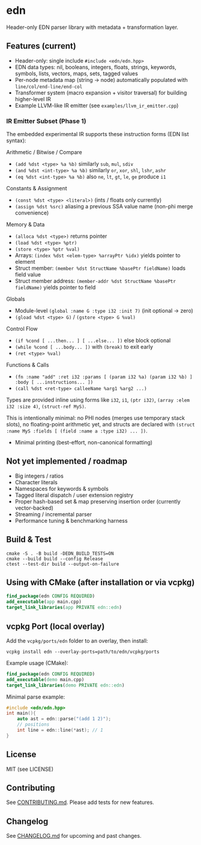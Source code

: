 # edn

Header-only EDN parser library with metadata + transformation layer.

## Features (current)
- Header-only: single include `#include <edn/edn.hpp>`
- EDN data types: nil, booleans, integers, floats, strings, keywords, symbols, lists, vectors, maps, sets, tagged values
- Per-node metadata map (string -> node) automatically populated with `line/col/end-line/end-col`
- Transformer system (macro expansion + visitor traversal) for building higher-level IR
- Example LLVM-like IR emitter (see `examples/llvm_ir_emitter.cpp`)
### IR Emitter Subset (Phase 1)

The embedded experimental IR supports these instruction forms (EDN list syntax):

Arithmetic / Bitwise / Compare
- `(add %dst <type> %a %b)` similarly `sub`, `mul`, `sdiv`
- `(and %dst <int-type> %a %b)` similarly `or`, `xor`, `shl`, `lshr`, `ashr`
- `(eq %dst <int-type> %a %b)` also `ne`, `lt`, `gt`, `le`, `ge` produce `i1`

Constants & Assignment
- `(const %dst <type> <literal>)` (ints / floats only currently)
- `(assign %dst %src)` aliasing a previous SSA value name (non-phi merge convenience)

Memory & Data
- `(alloca %dst <type>)` returns pointer
- `(load %dst <type> %ptr)`
- `(store <type> %ptr %val)`
- Arrays: `(index %dst <elem-type> %arrayPtr %idx)` yields pointer to element
- Struct member: `(member %dst StructName %basePtr fieldName)` loads field value
- Struct member address: `(member-addr %dst StructName %basePtr fieldName)` yields pointer to field

Globals
- Module-level `(global :name G :type i32 :init 7)` (init optional -> zero)
- `(gload %dst <type> G)` / `(gstore <type> G %val)`

Control Flow
- `(if %cond [ ...then... ] [ ...else... ])` else block optional
- `(while %cond [ ...body... ])` with `(break)` to exit early
- `(ret <type> %val)`

Functions & Calls
- `(fn :name "add" :ret i32 :params [ (param i32 %a) (param i32 %b) ] :body [ ...instructions... ])`
- `(call %dst <ret-type> calleeName %arg1 %arg2 ...)`

Types are provided inline using forms like `i32`, `i1`, `(ptr i32)`, `(array :elem i32 :size 4)`, `(struct-ref MyS)`.

This is intentionally minimal: no PHI nodes (merges use temporary stack slots), no floating-point arithmetic yet, and structs are declared with `(struct :name MyS :fields [ (field :name a :type i32) ... ])`.

- Minimal printing (best-effort, non-canonical formatting)

## Not yet implemented / roadmap
- Big integers / ratios
- Character literals
- Namespaces for keywords & symbols
- Tagged literal dispatch / user extension registry
- Proper hash-based set & map preserving insertion order (currently vector-backed)
- Streaming / incremental parser
- Performance tuning & benchmarking harness

## Build & Test
```pwsh
cmake -S . -B build -DEDN_BUILD_TESTS=ON
cmake --build build --config Release
ctest --test-dir build --output-on-failure
```

## Using with CMake (after installation or via vcpkg)
```cmake
find_package(edn CONFIG REQUIRED)
add_executable(app main.cpp)
target_link_libraries(app PRIVATE edn::edn)
```

## vcpkg Port (local overlay)
Add the `vcpkg/ports/edn` folder to an overlay, then install:
```pwsh
vcpkg install edn --overlay-ports=path/to/edn/vcpkg/ports
```

Example usage (CMake):
```cmake
find_package(edn CONFIG REQUIRED)
add_executable(demo main.cpp)
target_link_libraries(demo PRIVATE edn::edn)
```

Minimal parse example:
```cpp
#include <edn/edn.hpp>
int main(){
	auto ast = edn::parse("(add 1 2)");
	// positions
	int line = edn::line(*ast); // 1
}
```

## License
MIT (see LICENSE)

## Contributing
See [CONTRIBUTING.md](CONTRIBUTING.md). Please add tests for new features.

## Changelog
See [CHANGELOG.md](CHANGELOG.md) for upcoming and past changes.
